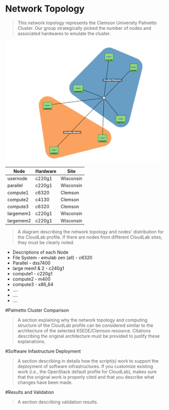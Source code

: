 # Network Topology 
> This network topology represents the Clemson University Palmetto Cluster. Our group strategically picked the number of nodes and associated hardwares to emulate the cluster. 

![Image of Topology](https://github.com/sepaul/3620project/blob/master/part2/topology.png)


| Node  | Hardware  | Site  |
|---|---|---|
| usernode  | c220g1  | Wisconsin  |
| parallel  | c220g1  | Wisconsin  |
| compute1  | c6320  | Clemson |
| compute2  | c4130  | Clemson  |
| compute3  | c6320  | Clemson  |
| largemem1  | c220g1  | Wisconsin  |
| largemem2  | c220g1  | Wisconsin  |

>  A diagram describing the network topology and nodes' distribution for the CloudLab profile. If there are nodes from different CloudLab sites, they must be clearly noted. 

* Descriptions of each Node
* File System - emulab zen (all) - c6320
* Parallel - dss7400
* large mem1 & 2 - c240g1
* compute1 - c220g1
* compute2 - m400
* compute3 - x86_64
* ....
* ....
* ....



#Palmetto Cluster Comparison 
> A section explaining why the network topology and computing structure of the CloudLab profile can be considered similar to the architecture of the selected XSEDE/Clemson resource. Citations describing the original architecture must be provided to justify these explanations. 


#Software Infastructure Deployment 
> A section describing in details how the script(s) work to support the deployment of software infrastructures. If you customize existing work (i.e., the OpenStack default profile for CloudLab), makes sure that the original work is properly cited and that you describe what changes have been made. 


#Results and Validation
>A section describing validation results. 


